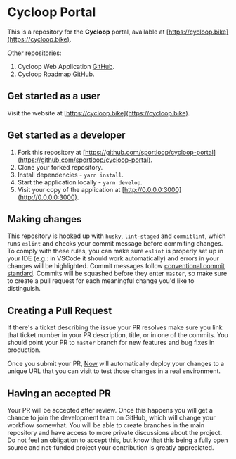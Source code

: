 # Cycloop Portal

This is a repository for the **Cycloop** portal, available at [https://cycloop.bike](https://cycloop.bike).

Other repositories:

1. Cycloop Web Application [GitHub](https://github.com/sportloop/cycloop-web).
2. Cycloop Roadmap [GitHub](https://github.com/sportloop/cycloop-roadmap).

## Get started as a user

Visit the website at [https://cycloop.bike](https://cycloop.bike).

## Get started as a developer

1. Fork this repository at [https://github.com/sportloop/cycloop-portal](https://github.com/sportloop/cycloop-portal).
2. Clone your forked repository.
3. Install dependencies - `yarn install`.
4. Start the application locally - `yarn develop`.
5. Visit your copy of the application at [http://0.0.0.0:3000](http://0.0.0.0:3000).

## Making changes

This repository is hooked up with `husky`, `lint-staged` and `commitlint`, which runs `eslint` and checks your commit message before commiting changes. To comply with these rules, you can make sure `eslint` is properly set up in your IDE (e.g.: in VSCode it should work automatically) and errors in your changes will be highlighted. Commit messages follow [conventional commit standard](https://www.conventionalcommits.org/en/v1.0.0-beta.4/). Commits will be squashed before they enter `master`, so make sure to create a pull request for each meaningful change you'd like to distinguish.

## Creating a Pull Request

If there's a ticket describing the issue your PR resolves make sure you link that ticket number in your PR description, title, or in one of the commits. You should point your PR to `master` branch for new features and bug fixes in production.

Once you submit your PR, [Now](https://now.sh) will automatically deploy your changes to a unique URL that you can visit to test those changes in a real environment.

## Having an accepted PR

Your PR will be accepted after review. Once this happens you will get a chance to join the development team on GitHub, which will change your workflow somewhat. You will be able to create branches in the main repository and have access to more private discussions about the project. Do not feel an obligation to accept this, but know that this being a fully open source and not-funded project your contribution is greatly appreciated.
